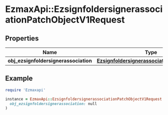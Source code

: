 # EzmaxApi::EzsignfoldersignerassociationPatchObjectV1Request

## Properties

| Name | Type | Description | Notes |
| ---- | ---- | ----------- | ----- |
| **obj_ezsignfoldersignerassociation** | [**EzsignfoldersignerassociationRequestPatch**](EzsignfoldersignerassociationRequestPatch.md) |  |  |

## Example

```ruby
require 'Ezmaxapi'

instance = EzmaxApi::EzsignfoldersignerassociationPatchObjectV1Request.new(
  obj_ezsignfoldersignerassociation: null
)
```


